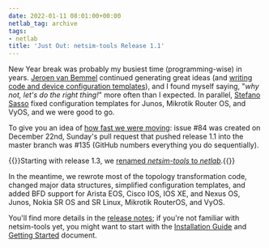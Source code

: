 ```yaml
---
date: 2022-01-11 08:01:00+00:00
netlab_tag: archive
tags:
- netlab
title: 'Just Out: netsim-tools Release 1.1'
---
```

New Year break was probably my busiest time (programming-wise) in years. [Jeroen van Bemmel](https://github.com/jbemmel) continued generating great ideas (and [writing code and device configuration templates](https://github.com/ipspace/netlab/graphs/contributors)), and I found myself saying, "_why not, let's do the right thing!_" more often than I expected. In parallel, [Stefano Sasso](https://github.com/ssasso) fixed configuration templates for Junos, Mikrotik Router OS, and VyOS, and we were good to go.

To give you an idea of [how fast we were moving](https://github.com/ipspace/netlab/pulse/monthly): issue #84 was created on December 22nd, Sunday's pull request that pushed release 1.1 into the master branch was #135 (GitHub numbers everything you do sequentially).

{{<note info>}}Starting with release 1.3, we [renamed *netsim-tools* to *netlab*](/2022/08/netsim-netlab.html).{{</note>}}
<!--more-->
In the meantime, we rewrote most of the topology transformation code, changed major data structures, simplified configuration templates, and added BFD support for Arista EOS, Cisco IOS, IOS XE, and Nexus OS, Junos, Nokia SR OS and SR Linux, Mikrotik RouterOS, and VyOS.

You'll find more details in the [release notes](https://netsim-tools.readthedocs.io/en/latest/release/1.1.html); if you're not familiar with netsim-tools yet, you might want to start with the [Installation Guide](https://netsim-tools.readthedocs.io/en/latest/install.html) and [Getting Started](https://netsim-tools.readthedocs.io/en/latest/tutorials.html) document.

